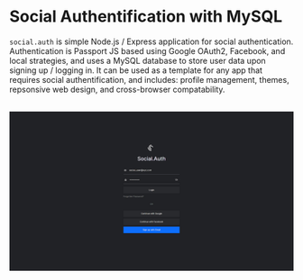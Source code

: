 # Social Authentification with MySQL

`social.auth` is simple Node.js / Express application for social authentication. Authentication is Passport JS based using Google OAuth2, Facebook, and local strategies, and uses a MySQL database to store user data upon signing up / logging in. It can be used as a template for any app that requires social authentification, and includes: profile management, themes, repsonsive web design, and cross-browser compatability.<br><br>

![Social.Auth Demo](public/img/social-auth-demo.jpg)
